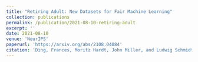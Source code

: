 ```yaml
---
title: "Retiring Adult: New Datasets for Fair Machine Learning"
collection: publications
permalink: /publication/2021-08-10-retiring-adult
excerpt: ''
date: 2021-08-10
venue: 'NeurIPS'
paperurl: 'https://arxiv.org/abs/2108.04884'
citation: 'Ding, Frances, Moritz Hardt, John Miller, and Ludwig Schmidt. "Retiring Adult: New Datasets for Fair Machine Learning." Proceedings of the 32nd International Conference on Neural Information Processing Systems. 2021.'
---
```

